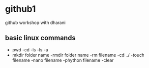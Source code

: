 # github1
github workshop with dharani
## basic linux commands
- pwd
-cd
-ls
-ls -a
- mkdir folder name
-rmdir folder name
-rm filename
-cd ../
-touch filename
-nano filename
-phython filename
-clear
